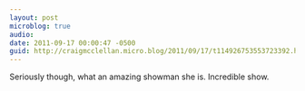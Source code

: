 ```yaml
---
layout: post
microblog: true
audio: 
date: 2011-09-17 00:00:47 -0500
guid: http://craigmcclellan.micro.blog/2011/09/17/t114926753553723392.html
---
```

Seriously though, what an amazing showman she is. Incredible show.
